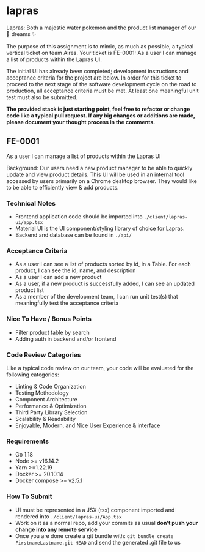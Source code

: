 # lapras
Lapras: Both a majestic water pokemon and the product list manager of our
🌈 dreams ✨

The purpose of this assignment is to mimic, as much as possible, a typical vertical
ticket on team Aires. Your ticket is FE-0001: As a user I can manage a list of products within
the Lapras UI.

The initial UI has already been completed; development instructions and acceptance criteria 
for the project are below. In order for this ticket to proceed to the next stage of the 
software development cycle on the road to production, all acceptance criteria must be met. 
At least one meaningful unit test must also be submitted. 

**The provided stack is just starting point, feel free to refactor or change code like a typical pull request.
If any big changes or additions are made, please document your thought process in the comments.**

## FE-0001
As a user I can manage a list of products within the Lapras UI

Background:
Our users need a new product manager to be able to quickly update and view product
details. This UI will be used in an internal tool accessed by users primarily 
on a Chrome desktop browser. They would like to be able to efficiently view & add products.

### Technical Notes
- Frontend application code should be imported into `./client/lapras-ui/app.tsx`
- Material UI is the UI component/styling library of choice for Lapras.
- Backend and database can be found in `./api/`

### Acceptance Criteria
- As a user I can see a list of products sorted by id, in a Table. For 
each product, I can see the id, name, and description
- As a user I can add a new product
- As a user, if a new product is successfully added, I can see an updated
product list
- As a member of the development team, I can run unit test(s) that meaningfully test the acceptance criteria

### Nice To Have / Bonus Points 
- Filter product table by search
- Adding auth in backend and/or frontend 

### Code Review Categories
Like a typical code review on our team, your code will be evaluated for the following categories: 

- Linting & Code Organization
- Testing Methodology
- Component Architecture
- Performance & Optimization
- Third Party Library Selection
- Scalability & Readability
- Enjoyable, Modern, and Nice User Experience & interface

### Requirements
- Go 1.18
- Node >= v16.14.2
- Yarn >=1.22.19
- Docker >= 20.10.14
- Docker compose >= v2.5.1

### How To Submit
- UI must be represented in a JSX (tsx) component imported and rendered into `./client/lapras-ui/App.tsx`
- Work on it as a normal repo, add your commits as usual **don't push your change into any remote service**
- Once you are done create a git bundle with: `git bundle create FirstnameLastname.git HEAD` and send the generated .git file to us
